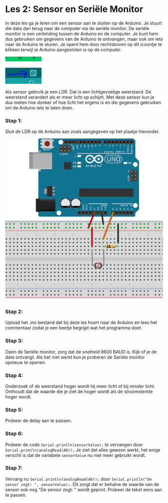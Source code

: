 # Les 2: Sensor en Seriële Monitor
In deze les ga je leren om een sensor aan te sluiten op de Arduino. Je stuurt die data dan terug naar de computer via de seriële monitor. De seriële monitor is een verbinding tussen de Arduino en de computer. Je kunt hem dus gebruiken om gegevens van de Arduino te ontvangen, maar ook om iets naar de Arduino te sturen. Je opent hem door rechtsboven op dit icoontje te klikken terwijl je Arduino aangesloten is op de computer.

![alt text](https://github.com/annehinrichs22/School-Lessen-Praedinius/blob/master/afbeeldingen/serial.JPG)

Als sensor gebruik je een LDR. Dat is een lichtgevoelige weerstand. De weerstand verandert als er meer licht op schijnt. Met deze sensor kun je dus meten hoe donker of hoe licht het ergens is en die gegevens gebruiken om de Arduino iets te laten doen.

### Stap 1:
Sluit de LDR op de Arduino aan zoals aangegeven op het plaatje hieronder.

![alt text](https://github.com/annehinrichs22/School-Lessen-Praedinius/blob/master/afbeeldingen/AansluitenLDR.jpg)

### Stap 2:
Upload het .ino bestand dat bij deze les hoort naar de Arduino en lees het commentaar zodat je een beetje begrijpt wat het programma doet.

### Stap 3:
Open de Seriële monitor, zorg dat de snelheid 9600 BAUD is. Kijk of je de data ontvangt. Als het niet werkt kun je proberen de Seriële monitor opnieuw te openen.

### Stap 4:
Onderzoek of de weerstand hoger wordt hij meer licht of bij minder licht. Onthoudt dat de waarde die je ziet de hoger wordt als de stroomsterkte hoger wordt.

### Stap 5:
Probeer de delay aan te passen.

### Stap 6:
Probeer de code ``` Serial.println(sensorValue); ``` te vervangen door ``` Serial.println(analogRead(A0)); ``` Je ziet dat alles gewoon werkt, het enige verschil is dat de variabele ``` sensorValue ``` nu niet meer gebruikt wordt.

### Stap 7:
Vervang nu ``` Serial.println(analogRead(A0)); ``` door ``` Serial.println("De sensor zegt: ", sensorValue); ```. Dit zorgt dat er behalve de waarde van de sensor ook nog "De sensor zegt: " wordt geprint. Probeer de tekst eens aan te passen.
